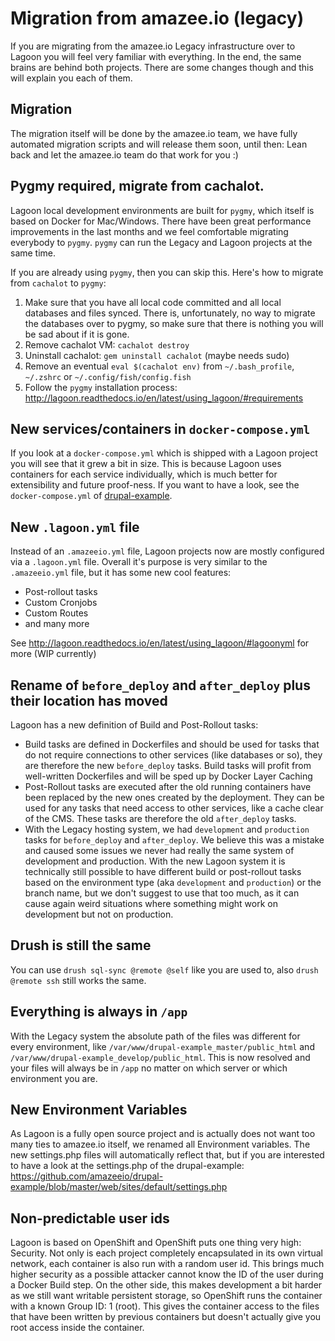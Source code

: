# Migration from amazee.io (legacy)

If you are migrating from the amazee.io Legacy infrastructure over to Lagoon you will feel very familiar with everything. In the end, the same brains are behind both projects. There are some changes though and this will explain you each of them.

## Migration

The migration itself will be done by the amazee.io team, we have fully automated migration scripts and will release them soon, until then: Lean back and let the amazee.io team do that work for you :)

## Pygmy required, migrate from cachalot.

Lagoon local development environments are built for `pygmy`, which itself is based on Docker for Mac/Windows. There have been great performance improvements in the last months and we feel comfortable migrating everybody to `pygmy`. `pygmy` can run the Legacy and Lagoon projects at the same time.

If you are already using `pygmy`, then you can skip this. Here's how to migrate from `cachalot` to `pygmy`:

1. Make sure that you have all local code committed and all local databases and files synced. There is, unfortunately, no way to migrate the databases over to pygmy, so make sure that there is nothing you will be sad about if it is gone.
2. Remove cachalot VM: `cachalot destroy`
3. Uninstall cachalot: `gem uninstall cachalot` (maybe needs sudo)
4. Remove an eventual `eval $(cachalot env)` from `~/.bash_profile`, `~/.zshrc` or `~/.config/fish/config.fish`
5. Follow the `pygmy` installation process: http://lagoon.readthedocs.io/en/latest/using_lagoon/#requirements

## New services/containers in `docker-compose.yml`

If you look at a `docker-compose.yml` which is shipped with a Lagoon project you will see that it grew a bit in size. This is because Lagoon uses containers for each service individually, which is much better for extensibility and future proof-ness. If you want to have a look, see the `docker-compose.yml` of [drupal-example](https://github.com/amazeeio/drupal-example/blob/mariadb/docker-compose.yml).

## New `.lagoon.yml` file

Instead of an `.amazeeio.yml` file, Lagoon projects now are mostly configured via a `.lagoon.yml` file. Overall it's purpose is very similar to the `.amazeeio.yml` file, but it has some new cool features:

- Post-rollout tasks
- Custom Cronjobs
- Custom Routes
- and many more

See http://lagoon.readthedocs.io/en/latest/using_lagoon/#lagoonyml for more (WIP currently)

## Rename of `before_deploy` and `after_deploy` plus their location has moved

Lagoon has a new definition of Build and Post-Rollout tasks:

- Build tasks are defined in Dockerfiles and should be used for tasks that do not require connections to other services (like databases or so), they are therefore the new `before_deploy` tasks. Build tasks will profit from well-written Dockerfiles and will be sped up by Docker Layer Caching
- Post-Rollout tasks are executed after the old running containers have been replaced by the new ones created by the deployment. They can be used for any tasks that need access to other services, like a cache clear of the CMS. These tasks are therefore the old `after_deploy` tasks.
- With the Legacy hosting system, we had `development` and `production` tasks for `before_deploy` and `after_deploy`. We believe this was a mistake and caused some issues we never had really the same system of development and production. With the new Lagoon system it is technically still possible to have different build or post-rollout tasks based on the environment type (aka `development` and `production`) or the branch name, but we don't suggest to use that too much, as it can cause again weird situations where something might work on development but not on production.

## Drush is still the same

You can use `drush sql-sync @remote @self` like you are used to, also `drush @remote ssh` still works the same.

## Everything is always in `/app`

With the Legacy system the absolute path of the files was different for every environment, like `/var/www/drupal-example_master/public_html` and `/var/www/drupal-example_develop/public_html`. This is now resolved and your files will always be in `/app` no matter on which server or which environment you are.

## New Environment Variables

As Lagoon is a fully open source project and is actually does not want too many ties to amazee.io itself, we renamed all Environment variables. The new settings.php files will automatically reflect that, but if you are interested to have a look at the settings.php of the drupal-example: https://github.com/amazeeio/drupal-example/blob/master/web/sites/default/settings.php

## Non-predictable user ids

Lagoon is based on OpenShift and OpenShift puts one thing very high: Security. Not only is each project completely encapsulated in its own virtual network, each container is also run with a random user id. This brings much higher security as a possible attacker cannot know the ID of the user during a Docker Build step.
On the other side, this makes development a bit harder as we still want writable persistent storage, so OpenShift runs the container with a known Group ID: 1 (root). This gives the container access to the files that have been written by previous containers but doesn't actually give you root access inside the container.
